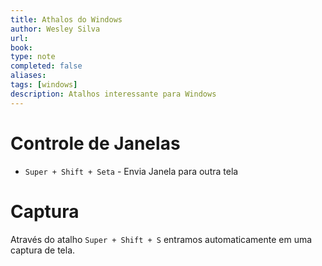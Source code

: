 ```yaml
---
title: Athalos do Windows
author: Wesley Silva
url:
book:
type: note
completed: false
aliases:
tags: [windows]
description: Atalhos interessante para Windows
---
```

# Controle de Janelas
- `Super + Shift + Seta` - Envia Janela para outra tela

# Captura
Através do atalho `Super + Shift + S` entramos automaticamente em uma captura de tela.
